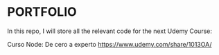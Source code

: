 
# PORTFOLIO

In this repo, I will store all the relevant code for the next Udemy Course:

Curso Node: De cero a experto <https://www.udemy.com/share/1013OA/>
